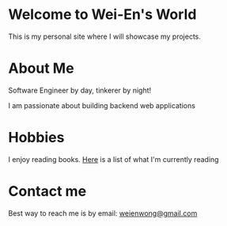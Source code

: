 # Welcome to Wei-En's World

This is my personal site where I will showcase my projects.

# About Me

Software Engineer by day, tinkerer by night!

I am passionate about building backend web applications

# Hobbies
I enjoy reading books. [Here](/books) is a list of what I'm currently reading

# Contact me
Best way to reach me is by email: [weienwong@gmail.com](mailto:weienwong@gmail.com)